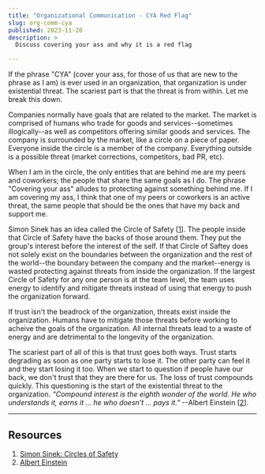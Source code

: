 ```yaml
---
title: "Organizational Communication - CYA Red Flag"
slug: org-comm-cya
published: 2023-11-20
description: >
  Discuss covering your ass and why it is a red flag

---
```


If the phrase "CYA" (cover your ass, for those of us that are new to the phrase as I am) is ever used in an
organization, that organization is under existential threat. The scariest part is that the threat is from within. Let me
break this down. 

Companies normally have goals that are related to the market. The market is comprised of humans who trade for goods and
services--sometimes illogically--as well as competitors offering similar goods and services. The company is surrounded
by the market, like a circle on a piece of paper. Everyone inside the circle is a member of the company. Everything
outside is a possible threat (market corrections, competitors, bad PR, etc). 

When I am in the circle, the only entities that are behind me are my peers and coworkers; the people that share the same
goals as I do. The phrase "Covering your ass" alludes to protecting against something behind me. If I am
covering my ass, I think that one of my peers or coworkers is an active threat, the same people that should be the ones
that have my back and support me. 

Simon Sinek has an idea called the Circle of Safety [[1](https://simonsinek.com/stories/the-circle-of-safety/)]. The
people inside that Circle of Safety have the backs of those around them. They put the group's interest before the
interest of the self. If that Circle of Saftey does not solely exist on the boundaries between the organization and the
rest of the world--the boundary between the company and the market--energy is wasted protecting against threats from
inside the organization. If the largest Circle of Safety for any one person is at the team level, the team uses energy
to identify and mitigate threats instead of using that energy to push the organization forward. 

If trust isn't the beadrock of the organization, threats exist inside the organization. Humans have to mitigate those
threats before working to acheive the goals of the organization. All internal threats lead to a waste of energy and are
detrimental to the longevity of the organization.

The scariest part of all of this is that trust goes both ways. Trust starts degrading as soon as one party starts to
lose it. The other party can feel it and they start losing it too.  When we start to question if people have our back,
we don't trust that they are there for us. The loss of trust compounds quickly. This questioning is the start of the
existential threat to the organization. _“Compound interest is the eighth wonder of the world. He who understands it,
earns it ... he who doesn't ... pays it.”_ --Albert Einstein 
[[2](https://www.goodreads.com/quotes/76863-compound-interest-is-the-eighth-wonder-of-the-world-he)].


---

## Resources 

1. [Simon Sinek: Circles of Safety](https://simonsinek.com/stories/the-circle-of-safety/)
2. [Albert Einstein](https://www.goodreads.com/quotes/76863-compound-interest-is-the-eighth-wonder-of-the-world-he)

